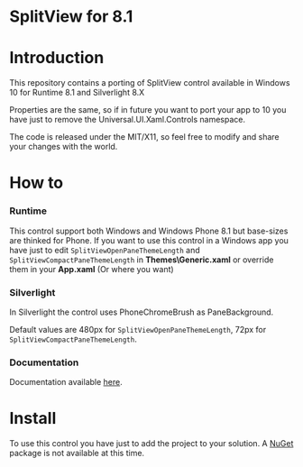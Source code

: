 # SplitView for 8.1

Introduction
============
This repository contains a porting of SplitView control available in Windows 10 for Runtime 8.1 and Silverlight 8.X

Properties are the same, so if in future you want to port your app to 10 you have just to remove the Universal.UI.Xaml.Controls namespace.

The code is released under the MIT/X11, so feel free to modify and share your changes with the world.

How to
======
### Runtime
This control support both Windows and Windows Phone 8.1 but base-sizes are thinked for Phone.
If you want to use this control in a Windows app you have just to edit `SplitViewOpenPaneThemeLength` and `SplitViewCompactPaneThemeLength` in **Themes\Generic.xaml** or override them in your **App.xaml** (Or where you want)

### Silverlight
In Silverlight the control uses PhoneChromeBrush as PaneBackground.

Default values are 480px for `SplitViewOpenPaneThemeLength`, 72px for `SplitViewCompactPaneThemeLength`.


### Documentation
Documentation available [here].

Install
=======
To use this control you have just to add the project to your solution.
A [NuGet] package is not available at this time.

[NuGet]:http://nuget.org/
[here]:https://msdn.microsoft.com/en-us/library/windows/apps/windows.ui.xaml.controls.splitview.aspx
